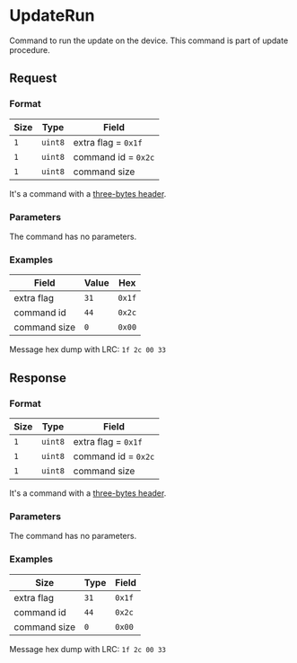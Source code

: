 # UpdateRun

Command to run the update on the device.
This command is part of update procedure.


## Request

### Format

| Size | Type    | Field               |
| ---- | ------- | ------------------- |
| `1`  | `uint8` | extra flag = `0x1f` |
| `1`  | `uint8` | command id = `0x2c` |
| `1`  | `uint8` | command size        |

It's a command with a [three-bytes header](../message.md#command-with-a-three-bytes-header).

### Parameters

The command has no parameters.

### Examples

| Field        | Value | Hex    |
| ------------ | ----- | ------ |
| extra flag   | `31`  | `0x1f` |
| command id   | `44`  | `0x2c` |
| command size | `0`   | `0x00` |

Message hex dump with LRC: `1f 2c 00 33`


## Response

### Format

| Size | Type    | Field               |
| ---- | ------- | ------------------- |
| `1`  | `uint8` | extra flag = `0x1f` |
| `1`  | `uint8` | command id = `0x2c` |
| `1`  | `uint8` | command size        |

It's a command with a [three-bytes header](../message.md#command-with-a-three-bytes-header).

### Parameters

The command has no parameters.

### Examples

| Size         | Type | Field  |
| ------------ | ---- | ------ |
| extra flag   | `31` | `0x1f` |
| command id   | `44` | `0x2c` |
| command size | `0`  | `0x00` |

Message hex dump with LRC: `1f 2c 00 33`
